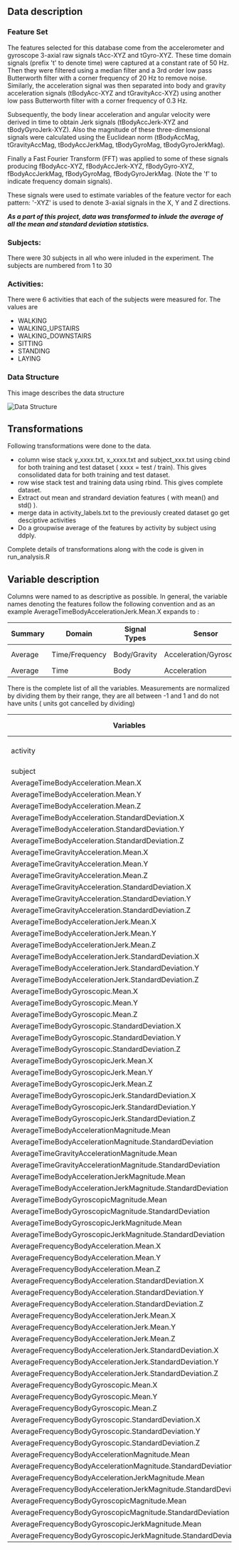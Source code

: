
## Data description

### Feature Set
The features selected for this database come from the accelerometer and gyroscope 3-axial raw signals tAcc-XYZ and tGyro-XYZ. These time domain signals (prefix 't' to denote time) were captured at a constant rate of 50 Hz. Then they were filtered using a median filter and a 3rd order low pass Butterworth filter with a corner frequency of 20 Hz to remove noise. Similarly, the acceleration signal was then separated into body and gravity acceleration signals (tBodyAcc-XYZ and tGravityAcc-XYZ) using another low pass Butterworth filter with a corner frequency of 0.3 Hz. 

Subsequently, the body linear acceleration and angular velocity were derived in time to obtain Jerk signals (tBodyAccJerk-XYZ and tBodyGyroJerk-XYZ). Also the magnitude of these three-dimensional signals were calculated using the Euclidean norm (tBodyAccMag, tGravityAccMag, tBodyAccJerkMag, tBodyGyroMag, tBodyGyroJerkMag). 

Finally a Fast Fourier Transform (FFT) was applied to some of these signals producing fBodyAcc-XYZ, fBodyAccJerk-XYZ, fBodyGyro-XYZ, fBodyAccJerkMag, fBodyGyroMag, fBodyGyroJerkMag. (Note the 'f' to indicate frequency domain signals). 

These signals were used to estimate variables of the feature vector for each pattern: 
'-XYZ' is used to denote 3-axial signals in the X, Y and Z directions.

_**As a part of this project, data was transformed to inlude the average of all the mean and standard deviation statistics.**_

### Subjects:
There were 30 subjects in all who were inluded in the experiment. The subjects are numbered from 1 to 30

### Activities:
There were 6 activities that each of the subjects were measured for. The values are 

* WALKING
* WALKING_UPSTAIRS
* WALKING_DOWNSTAIRS
* SITTING
* STANDING
* LAYING

### Data Structure

This image describes the data structure

![Data Structure](https://github.com/iarrup/gettingcleaningdata/blob/master/images/data-structure.png "Data Structure")

## Transformations
Following transformations were done to the data.
* column wise stack y_xxxx.txt, x_xxxx.txt and subject_xxx.txt using cbind for both training and test dataset ( xxxx = test / train). This gives consolidated data for both training and test dataset.
* row wise stack test and training data using rbind. This gives complete dataset.
* Extract out mean and strandard deviation features ( with mean() and std() ).
* merge data in activity_labels.txt to the previously created dataset go get desciptive activities
* Do a groupwise average of the features by activity by subject using ddply.

Complete details of transformations along with the code is given in run_analysis.R

## Variable description

Columns were named to as descriptive as possible. In general, the variable names denoting the features follow the following convention and as an example AverageTimeBodyAccelerationJerk.Mean.X expands to :

|Summary | Domain        | Signal Types | Sensor                  | velocity type       |   Statistics            | Axis     |
|--------|---------------|--------------|-------------------------|---------------------|-------------------------|----------|
|Average |Time/Frequency | Body/Gravity | Acceleration/Gyroscopic | Jerk / Magnitude    | Mean/Standard Deviation | X/Y/Z    |
|Average | Time          | Body         | Acceleration            | Jerk                | Mean                    | X        |

There is the complete list of all the variables. Measurements are normalized by dividing them by their range, they are all between -1 and 1 and do not have units ( units got cancelled by dividing)

| Variables  | Description and Values |
|------------|------------------------|
|activity                                                       | Described in activity section| 
|subject                                                        | 1 to 30 |
|AverageTimeBodyAcceleration.Mean.X                             | -1 to 1 |
|AverageTimeBodyAcceleration.Mean.Y                             | -1 to 1 | 
|AverageTimeBodyAcceleration.Mean.Z                             | -1 to 1 |
|AverageTimeBodyAcceleration.StandardDeviation.X                | -1 to 1 | 
|AverageTimeBodyAcceleration.StandardDeviation.Y                | -1 to 1 | 
|AverageTimeBodyAcceleration.StandardDeviation.Z                | -1 to 1 | 
|AverageTimeGravityAcceleration.Mean.X                          | -1 to 1 | 
|AverageTimeGravityAcceleration.Mean.Y                          | -1 to 1 | 
|AverageTimeGravityAcceleration.Mean.Z                          | -1 to 1 | 
|AverageTimeGravityAcceleration.StandardDeviation.X             | -1 to 1 |
|AverageTimeGravityAcceleration.StandardDeviation.Y             | -1 to 1 |
|AverageTimeGravityAcceleration.StandardDeviation.Z             | -1 to 1 |
|AverageTimeBodyAccelerationJerk.Mean.X                         | -1 to 1 |
|AverageTimeBodyAccelerationJerk.Mean.Y                         | -1 to 1 |
|AverageTimeBodyAccelerationJerk.Mean.Z                         | -1 to 1 | 
|AverageTimeBodyAccelerationJerk.StandardDeviation.X            | -1 to 1 |
|AverageTimeBodyAccelerationJerk.StandardDeviation.Y            | -1 to 1 |
|AverageTimeBodyAccelerationJerk.StandardDeviation.Z            | -1 to 1 |
|AverageTimeBodyGyroscopic.Mean.X                               | -1 to 1 | 
|AverageTimeBodyGyroscopic.Mean.Y                               | -1 to 1 | 
|AverageTimeBodyGyroscopic.Mean.Z                               | -1 to 1 | 
|AverageTimeBodyGyroscopic.StandardDeviation.X                  | -1 to 1 | 
|AverageTimeBodyGyroscopic.StandardDeviation.Y                  | -1 to 1 | 
|AverageTimeBodyGyroscopic.StandardDeviation.Z                  | -1 to 1 | 
|AverageTimeBodyGyroscopicJerk.Mean.X                           | -1 to 1 | 
|AverageTimeBodyGyroscopicJerk.Mean.Y                           | -1 to 1 | 
|AverageTimeBodyGyroscopicJerk.Mean.Z                           | -1 to 1 | 
|AverageTimeBodyGyroscopicJerk.StandardDeviation.X              | -1 to 1 |
|AverageTimeBodyGyroscopicJerk.StandardDeviation.Y              | -1 to 1 |
|AverageTimeBodyGyroscopicJerk.StandardDeviation.Z              | -1 to 1 |
|AverageTimeBodyAccelerationMagnitude.Mean                      | -1 to 1 |
|AverageTimeBodyAccelerationMagnitude.StandardDeviation         | -1 to 1 |
|AverageTimeGravityAccelerationMagnitude.Mean                   | -1 to 1 |
|AverageTimeGravityAccelerationMagnitude.StandardDeviation      | -1 to 1 |
|AverageTimeBodyAccelerationJerkMagnitude.Mean                  | -1 to 1 |
|AverageTimeBodyAccelerationJerkMagnitude.StandardDeviation     | -1 to 1 |
|AverageTimeBodyGyroscopicMagnitude.Mean                        | -1 to 1 |
|AverageTimeBodyGyroscopicMagnitude.StandardDeviation           | -1 to 1 |
|AverageTimeBodyGyroscopicJerkMagnitude.Mean                    | -1 to 1 |
|AverageTimeBodyGyroscopicJerkMagnitude.StandardDeviation       | -1 to 1 |
|AverageFrequencyBodyAcceleration.Mean.X                        | -1 to 1 |
|AverageFrequencyBodyAcceleration.Mean.Y                        | -1 to 1 |
|AverageFrequencyBodyAcceleration.Mean.Z                        | -1 to 1 |
|AverageFrequencyBodyAcceleration.StandardDeviation.X           | -1 to 1 |
|AverageFrequencyBodyAcceleration.StandardDeviation.Y           | -1 to 1 |
|AverageFrequencyBodyAcceleration.StandardDeviation.Z           | -1 to 1 |
|AverageFrequencyBodyAccelerationJerk.Mean.X                    | -1 to 1 |
|AverageFrequencyBodyAccelerationJerk.Mean.Y                    | -1 to 1 |
|AverageFrequencyBodyAccelerationJerk.Mean.Z                    | -1 to 1 |
|AverageFrequencyBodyAccelerationJerk.StandardDeviation.X       | -1 to 1 |
|AverageFrequencyBodyAccelerationJerk.StandardDeviation.Y       | -1 to 1 |
|AverageFrequencyBodyAccelerationJerk.StandardDeviation.Z       | -1 to 1 |
|AverageFrequencyBodyGyroscopic.Mean.X                          | -1 to 1 |
|AverageFrequencyBodyGyroscopic.Mean.Y                          | -1 to 1 |
|AverageFrequencyBodyGyroscopic.Mean.Z                          | -1 to 1 |
|AverageFrequencyBodyGyroscopic.StandardDeviation.X             | -1 to 1 |
|AverageFrequencyBodyGyroscopic.StandardDeviation.Y             | -1 to 1 |
|AverageFrequencyBodyGyroscopic.StandardDeviation.Z             | -1 to 1 |
|AverageFrequencyBodyAccelerationMagnitude.Mean                 | -1 to 1 |
|AverageFrequencyBodyAccelerationMagnitude.StandardDeviation    | -1 to 1 |
|AverageFrequencyBodyAccelerationJerkMagnitude.Mean             | -1 to 1 |
|AverageFrequencyBodyAccelerationJerkMagnitude.StandardDeviation| -1 to 1 |
|AverageFrequencyBodyGyroscopicMagnitude.Mean                   | -1 to 1 |
|AverageFrequencyBodyGyroscopicMagnitude.StandardDeviation      | -1 to 1 |
|AverageFrequencyBodyGyroscopicJerkMagnitude.Mean               | -1 to 1 |
|AverageFrequencyBodyGyroscopicJerkMagnitude.StandardDeviation  | -1 to 1 |
